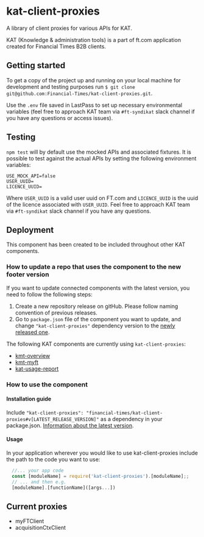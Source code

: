 # kat-client-proxies
A library of client proxies for various APIs for KAT.

KAT (Knowledge & administration tools) is a part of ft.com application created for Financial Times B2B clients.

## Getting started
To get a copy of the project up and running on your local machine for development and testing purposes run `$ git clone git@github.com:Financial-Times/kat-client-proxies.git`.

Use the `.env` file saved in LastPass to set up necessary environmental variables (feel free to approach KAT team via `#ft-syndikat` slack channel if you have any questions or access issues).

## Testing
`npm test` will by default use the mocked APIs and associated fixtures. It is possible to test against the actual APIs by setting the following environment variables:

```
USE_MOCK_API=false
USER_UUID=
LICENCE_UUID=
```

Where `USER_UUID` is a valid user uuid on FT.com and `LICENCE_UUID` is the uuid of the licence associated with `USER_UUID`. Feel free to approach KAT team via `#ft-syndikat` slack channel if you have any questions.

## Deployment
This component has been created to be included throughout other KAT components.

### How to update a repo that uses the component to the new footer version
If you want to update connected components with the latest version, you need to follow the following steps:
1. Create a new repository release on gitHub. Please follow naming convention of previous releases.
2. Go to `package.json` file of the component you want to update, and change `"kat-client-proxies"` dependency version to the [newly released one](https://github.com/Financial-Times/kat-client-proxies/releases).

The following KAT components are currently using `kat-client-proxies`:
 - [kmt-overview](https://github.com/Financial-Times/kmt-overview)
 - [kmt-myft](https://github.com/Financial-Times/kmt-myft)
 - [kat-usage-report](https://github.com/Financial-Times/kat-usage-report)

### How to use the component

#### Installation guide

Include `"kat-client-proxies": "financial-times/kat-client-proxies#v[LATEST_RELEASE_VERSION]"` as a dependency in your package.json. [Information about the latest version](https://github.com/Financial-Times/kat-client-proxies/releases).

#### Usage

In your application wherever you would like to use kat-client-proxies include the path to the code you want to use:

```js
  //... your app code
  const [moduleName] = require('kat-client-proxies').[moduleName];;
  // ... and then e.g.
  [moduleName].[functionName]([args...])
```

## Current proxies
* myFTClient
* acquisitionCtxClient
